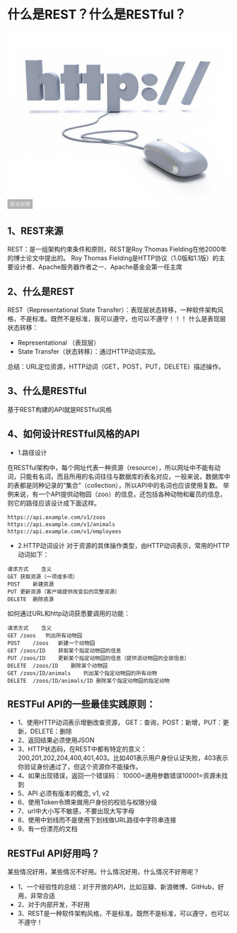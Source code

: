 # 什么是REST？什么是RESTful？

![logo](../images/common/1.jpg)

## 1、REST来源
REST：是一组架构约束条件和原则，REST是Roy Thomas Fielding在他2000年的博士论文中提出的。 Roy Thomas Fielding是HTTP协议（1.0版和1.1版）的主要设计者、Apache服务器作者之一、Apache基金会第一任主席

## 2、什么是REST
REST（Representational State Transfer）：表现层状态转移，一种软件架构风格，不是标准。既然不是标准，我可以遵守，也可以不遵守！！！ 什么是表现层状态转移：

- Representational （表现层） 
- State Transfer（状态转移）：通过HTTP动词实现。

总结：URL定位资源，HTTP动词（GET，POST，PUT，DELETE）描述操作。

## 3、什么是RESTful

基于REST构建的API就是RESTful风格

## 4、如何设计RESTful风格的API

- 1.路径设计

在RESTful架构中，每个网址代表一种资源（resource），所以网址中不能有动词，只能有名词，而且所用的名词往往与数据库的表名对应，一般来说，数据库中的表都是同种记录的”集合”（collection），所以API中的名词也应该使用复数。 举例来说，有一个API提供动物园（zoo）的信息，还包括各种动物和雇员的信息，则它的路径应该设计成下面这样。

```
https://api.example.com/v1/zoos 
https://api.example.com/v1/animals 
https://api.example.com/v1/employees
```

- 2.HTTP动词设计
对于资源的具体操作类型，由HTTP动词表示，常用的HTTP动词如下：

```
请求方式	含义
GET	获取资源（一项或多项）
POST	新建资源
PUT	更新资源（客户端提供改变后的完整资源）
DELETE	删除资源
```
如何通过URL和http动词获悉要调用的功能：
```
请求方式	含义
GET	/zoos	列出所有动物园
POST	/zoos	新建一个动物园
GET	/zoos/ID	获取某个指定动物园的信息
PUT	/zoos/ID	更新某个指定动物园的信息（提供该动物园的全部信息）
DELETE	/zoos/ID	删除某个动物园
GET	/zoos/ID/animals	列出某个指定动物园的所有动物
DELETE	/zoos/ID/animals/ID	删除某个指定动物园的指定动物
```
## RESTFul API的一些最佳实践原则：
- 1、使用HTTP动词表示增删改查资源， GET：查询，POST：新增，PUT：更新，DELETE：删除
- 2、返回结果必须使用JSON
- 3、HTTP状态码，在REST中都有特定的意义：200,201,202,204,400,401,403。比如401表示用户身份认证失败，403表示你验证身份通过了，但这个资源你不能操作。
- 4、如果出现错误，返回一个错误码： 10000=通用参数错误10001=资源未找到
- 5、API 必须有版本的概念, v1, v2
- 6、使用Token令牌来做用户身份的校验与权限分级
- 7、url中大小写不敏感，不要出现大写字母
- 8、使用中划线而不是使用下划线做URL路径中字符串连接
- 9、有一份漂亮的文档

## RESTFul API好用吗？
某些情况好用，某些情况不好用。什么情况好用，什么情况不好用呢？

- 1、一个经验性的总结：对于开放的API，比如豆瓣、新浪微博、GitHub，好用，非常合适
- 2、对于内部开发，不好用
- 3、REST是一种软件架构风格，不是标准。既然不是标准，可以遵守，也可以不遵守！